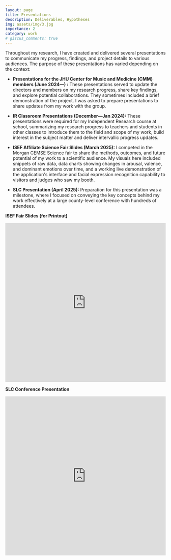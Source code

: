 ```yaml
---
layout: page
title: Presentations
description: Deliverables, Hypotheses
img: assets/img/3.jpg
importance: 2
category: work
# giscus_comments: true
---
```


Throughout my research, I have created and delivered several presentations to communicate my progress, findings, and project details to various audiences. The purpose of these presentations has varied depending on the context:

- **Presentations for the JHU Center for Music and Medicine (CMM) members (June 2024—) :** These presentations served to update the directors and members on my research progress, share key findings, and explore potential collaborations. They sometimes included a brief demonstration of the project. I was asked to prepare presentations to share updates from my work with the group.
- **IR Classroom Presentations (December—Jan 2024):** These presentations were required for my Independent Research course at school, summarizing my research progress to teachers and students in other classes to introduce them to the field and scope of my work, build interest in the subject matter and deliver intervallic progress updates.
- **ISEF Affiliate Science Fair Slides (March 2025):** I competed in the Morgan CEMSE Science fair to share the methods, outcomes, and future potential of my work to a scientific audience. My visuals here included snippets of raw data, data charts showing changes in arousal, valence, and dominant emotions over time, and a working live demonstration of the application's interface and facial expression recognition capability to visitors and judges who saw my booth.

- **SLC Presentation (April 2025):** Preparation for this presentation was a milestone, where I focused on conveying the key concepts behind my work effectively at a large county-level conference with hundreds of attendees. 


**ISEF Fair Slides (for Printout)**
<iframe src="https://advikmrai.github.io/ir-portfolio/assets/pdf/ISEFSlides.pdf" width="100%" height="500px" style="border:none;"></iframe>

<br>

**SLC Conference Presentation**
<iframe src="https://advikmrai.github.io/ir-portfolio/assets/pdf/SLCSlides.pdf" width="100%" height="500px" style="border:none;"></iframe>